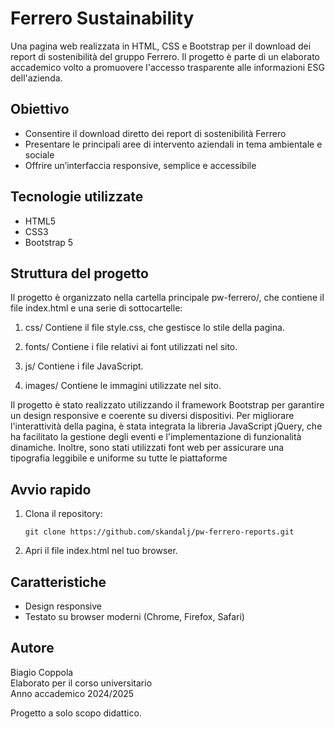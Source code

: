 # Ferrero Sustainability

Una pagina web realizzata in HTML, CSS e Bootstrap per il download dei report di sostenibilità del gruppo Ferrero. Il progetto è parte di un elaborato accademico volto a promuovere l'accesso trasparente alle informazioni ESG dell'azienda.

## Obiettivo

- Consentire il download diretto dei report di sostenibilità Ferrero
- Presentare le principali aree di intervento aziendali in tema ambientale e sociale
- Offrire un’interfaccia responsive, semplice e accessibile

## Tecnologie utilizzate

- HTML5
- CSS3
- Bootstrap 5

## Struttura del progetto

Il progetto è organizzato nella cartella principale pw-ferrero/, che contiene il file index.html e una serie di sottocartelle: 

1. css/
Contiene il file style.css, che gestisce lo stile della pagina.

2. fonts/
Contiene i file relativi ai font utilizzati nel sito.

3. js/
Contiene i file JavaScript.

4. images/
Contiene le immagini utilizzate nel sito.

Il progetto è stato realizzato utilizzando il framework Bootstrap per garantire un design responsive e coerente su diversi dispositivi. Per migliorare l'interattività della pagina, è stata integrata la libreria JavaScript jQuery, che ha facilitato la gestione degli eventi e l'implementazione di funzionalità dinamiche. 
Inoltre, sono stati utilizzati font web per assicurare una tipografia leggibile e uniforme su tutte le piattaforme

## Avvio rapido

1. Clona il repository:
   ```
   git clone https://github.com/skandalj/pw-ferrero-reports.git
   ```

2. Apri il file index.html nel tuo browser.

## Caratteristiche

- Design responsive
- Testato su browser moderni (Chrome, Firefox, Safari)


## Autore

Biagio Coppola  
Elaborato per il corso universitario  
Anno accademico 2024/2025

Progetto a solo scopo didattico.

